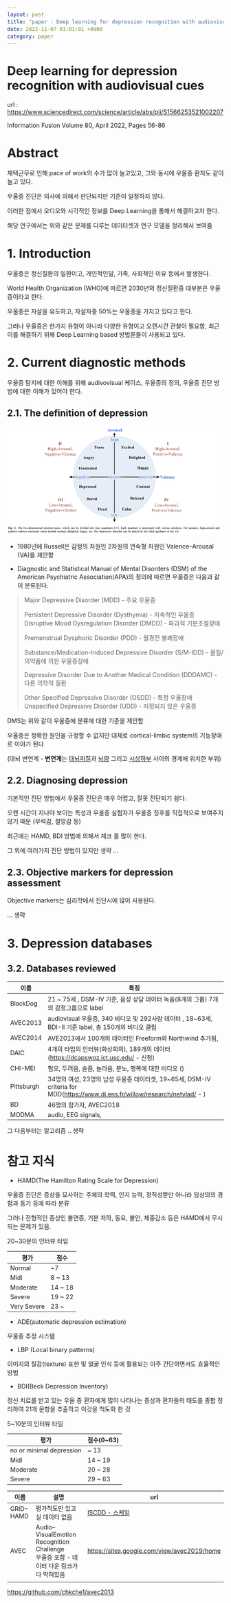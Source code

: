 ```yaml
---
layout: post
title: "paper : Deep learning for depression recognition with audiovisual cues"
date: 2022-11-07 01:01:01 +0900
category: paper
---
```


# Deep learning for depression recognition with audiovisual cues

url : https://www.sciencedirect.com/science/article/abs/pii/S1566253521002207

Information Fusion Volume 80, April 2022, Pages 56-86



# Abstract

재택근무로 인해 pace of work의 수가 많이 늘고있고, 그와 동시에 우울증 환자도 같이 늘고 있다. 

우울증 진단은 의사에 의해서 판단되지만 기준이 일정하지 않다.

이러한 점에서 오디오와 시각적인 정보를 Deep Learning을 통해서 해결하고자 한다.

해당 연구에서는 위와 같은 문제를 다루는 데이터셋과 연구 모델을 정리해서 보여줌 

# 1. Introduction

우울증은 정신질환의 일환이고, 개인적인일, 가족, 사회적인 이유 등에서 발생한다.

World Health Organization (WHO)에 따르면 2030년의 정신질환중 대부분은 우울증이라고 한다.

우울증은 자살을 유도하고, 자살자중 50%는 우울증을 가지고 있다고 한다.

그러나 우울증은 한가지 유형이 아니라 다양한 유형이고 오랜시간 관찰이 필요함,  최근 이를 해결하기 위해 Deep Learning based 방법론들이 사용되고 있다.

# 2. Current diagnostic methods

우울증 탐지에 대한 이해를 위해 audivovisual 케이스, 우울증의 정의, 우울증 진단 방법에 대한 이해가 있어야 한다.

## 2.1. The definition of depression

![f1](\img\2022\Deep_learning_for_depression_recognition_with_audiovisual_cues\f1.png)

- 1980년에 Russell은 감정의 차원인 2차원의 연속형 차원인 Valence–Arousal (VA)를 제안함


- Diagnostic and Statistical Manual of Mental Disorders (DSM) of the American Psychiatric Association(APA)의 정의에 따르면 우울증은 다음과 같이 분류된다.

>  Major Depressive Disorder (MDD) - 주요 우울증
>
> Persistent Depressive Disorder (Dysthymia) - 지속적인 우울증
> Disruptive Mood Dysregulation Disorder (DMDD) - 파괴적 기분조절장애
>
> Premenstrual Dysphoric Disorder (PDD) - 월경전 불쾌장애
>
> Substance/Medication-Induced Depressive Disorder (S/M-IDD) - 물질/의약품에 의한 우울증장애
>
> Depressive Disorder Due to Another Medical Condition (DDDAMC) - 다른 의학적 질환
>
> Other Specified Depressive Disorder (OSDD) - 특정 우울장애
> Unspecified Depressive Disorder (UDD) - 지정되지 않은 우울증

DMS는 위와 같이 우울증에 분류에 대한 기준을 제안함 



우울증은 정확한 원인을 규정할 수 없지만 대체로 cortical-limbic system의 기능장애로 이야기 된다 

 (대뇌 변연계 - **변연계**는 [대뇌피질](https://ko.wikipedia.org/wiki/%EB%8C%80%EB%87%8C%ED%94%BC%EC%A7%88)과 [뇌량](https://ko.wikipedia.org/wiki/%EB%87%8C%EB%9F%89) 그리고 [시상하부](https://ko.wikipedia.org/wiki/%EC%8B%9C%EC%83%81%ED%95%98%EB%B6%80) 사이의 경계에 위치한 부위) 

## 2.2. Diagnosing depression

기본적인 진단 방법에서 우울증 진단은 매우 어렵고, 잘못 진단되기 쉽다. 

오랜 시간이 지나야 보이는 특성과 우울증 실험자가 우울증 징후를 직접적으로 보여주지 않기 때문 (무력감, 절망감 등)

최근에는 HAMD, BDI 방법에 의해서 체크 를 많이 한다. 

그 외에 여러가지 진단 방법이 있지만 생략 ...

## 2.3. Objective markers for depression assessment

Objective markers는 심리학에서 진단시에 많이 사용된다. 

... 생략

# 3. Depression databases

## 3.2. Databases reviewed

| 이름         | 특징                                       |
| ---------- | ---------------------------------------- |
| BlackDog   | 21 ~ 75세 ,   DSM-IV 기준,  음성 상담 데이터 녹음(8개의 그룹) 7개의 감정그룹으로 label |
| AVEC2013   | audiovisual 우울증, 340 비디오 및  292사람 데이터 , 18~63세,  BDI-II 기준 label, 총 150개의 비디오 클립 |
| AVEC2014   | AVE2013에서 100개의 데이터인 Freeform와  Northwind 추가됨, |
| DAIC       | 4개의 타입의 인터뷰(화상회의), 189개의 데이터(https://dcapswoz.ict.usc.edu/ - 신청) |
| CHI-MEI    | 혐오, 두려움, 슬픔, 놀라움, 분노, 행복에 대한 비디오 ()      |
| Pittsburgh | 34명의 여성, 23명의 남성 우울증 데이터셋, 19~65세,   DSM-IV criteria for MDD(https://www.di.ens.fr/willow/research/netvlad/ - ) |
| BD         | 46명의 참가자,  AVEC2018                      |
| MODMA      | audio, EEG signals,                      |



그 다음부터는 알고리즘 .. 생략 















# 참고 지식 

- HAMD(The Hamilton Rating Scale for Depression)

우울증 진단은 증상을 묘사하는 주체의 학력, 인지 능력, 정직성뿐만 아니라 임상의의 경험과 동기 등에 따라 분류

그러나 전형적인 증상인 불면증, 기분 저하, 동요, 불안, 체중감소 등은 HAMD에서 무시되는 문제가 있음.

20~30분의 인터뷰 타임

| 평가          | 점수      |
| ----------- | ------- |
| Normal      | ~7      |
| Midl        | 8 ~ 13  |
| Moderate    | 14 ~ 18 |
| Severe      | 19 ~ 22 |
| Very Severe | 23 ~    |



- ADE(automatic depression estimation)

우울증 추정 시스템

- LBP (Local binary patterns)

이미지의 질감(texture) 표현 및 얼굴 인식 등에 활용되는 아주 간단하면서도 효율적인 방법

- BDI(Beck Depression Inventory)

정신 치료를 받고 있는 우울 증 환자에게 많이 나타나는 증상과 환자들의 태도를 종합 정리하여 21개 문항을 추출하고 이것을 척도화 한 것

5~10분의 인터뷰 타임 

| 평가                       | 점수(0~63) |
| ------------------------ | -------- |
| no or minimal depression | ~ 13     |
| Midl                     | 14 ~ 19  |
| Moderate                 | 20 ~ 28  |
| Severe                   | 29 ~ 63  |





| 이름        | 설명                                       | url                                      |
| --------- | ---------------------------------------- | ---------------------------------------- |
| GRID-HAMD | 평가척도만 있고 실 데이터 없음                        | [ISCDD - 스케일](https://iscdd.org/Resources.aspx) |
| AVEC      | Audio–VisualEmotion Recognition Challenge <br /> 우울증 포함 - 데이터 다운 링크가 다 막혀있음 | https://sites.google.com/view/avec2019/home |
|           |                                          |                                          |

https://github.com/chkche1/avec2013